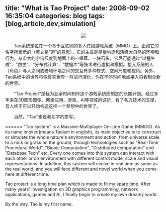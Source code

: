 title: "What is Tao Project"
date: 2008-09-02 16:35:04
categories: blog
tags: [blog,article,dev,simulation]
---    
<div style="text-align:center;"><img src="http://images.cnblogs.com/cnblogs_com/xiaop/createworld.jpg" style="vertical-align:middle;"/></div>  
  
　　Tao系统定位在一个基于互联网的多人在线游戏系统（MMO）上。正如它的名字所表示的（英文是“道”的意思），它的主旨是尽量构造和演绎大自然的环境和行为，从宏大的宇宙尺度到地面上的一棵草、一块石头，它尽可能通过“过程生成”、“仿生”、“分布式计算”、“数据库”等技术进行虚拟和模拟。接入系统的人（角色）与人之间或者和环境之间的交互有多种模式、空间尺度和视角。另外，Tao系统中的世界将像真实世界一样进行演化，你在不同时间地点接入将看到全新的世界。  
  
　　“Tao Project”是我为业余时间制作这个游戏系统而制定的长期计划。经过多年来在3D图形图像、网络应用、游戏、AI等领域的调研，有了各方技术的支撑，吾人终于可以开始构造这样一个梦想中的世界了。  
  
　　当然，“Tao”也是我名字的拼写。

======
"Tao system" is a Massive-Multiplayer On-Line Game (MMOG). As its name implied(means Taoism in english), its main objective is to construct or simulate the whole nature's environment and action, from universe scale to a rock or grass on the ground, through technologies such as "Real-Time Procedural World", "Bionic Computation", "Distributed computation" and "Database Tech" etc. Every one comes into this system can interact with each other or on environment with different control mode, scale and visual representations. In addition, this system will evolve in real time as same as the real world, and you will face different and novel world when you come here at different time.  
  
Tao project is a long time plan which is made to fit my spare time. After many years' investigation on 3D graphics programming, network applications, games and AI, I finally begin to create my own dreamy world.  
  
By the way, Tao is my first name.